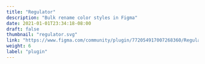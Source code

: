 ```yaml
---
title: "Regulator"
description: "Bulk rename color styles in Figma"
date: 2021-01-01T23:34:18-08:00
draft: false
thumbnail: "regulator.svg"
link: "https://www.figma.com/community/plugin/772054917007268360/Regulator"
weight: 6
label: "plugin"
---
```


